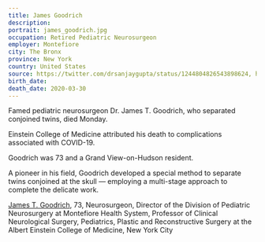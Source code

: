 ```yaml
---
title: James Goodrich
description: 
portrait: james_goodrich.jpg
occupation: Retired Pediatric Neurosurgeon
employer: Montefiore
city: The Bronx
province: New York
country: United States
source: https://twitter.com/drsanjaygupta/status/1244804826543898624, https://www.pennlive.com/coronavirus/2020/03/new-york-pediatric-neurosurgeon-who-separated-conjoined-twins-dies-from-coronavirus-reports.html, https://www.lohud.com/story/news/coronavirus/2020/03/30/coronavirus-claims-famed-neurosurgeon-dr-james-goodrich/5091116002/
birth_date: 
death_date: 2020-03-30
---
```


Famed pediatric neurosurgeon Dr. James T. Goodrich, who separated conjoined twins, died Monday.

Einstein College of Medicine attributed his death to complications associated with COVID-19.

Goodrich was 73 and a Grand View-on-Hudson resident.

A pioneer in his field, Goodrich developed a special method to separate twins conjoined at the skull — employing a multi-stage approach to complete the delicate work.

<a href="https://www.nytimes.com/2020/04/01/obituaries/dr-james-t-goodrich-dead-coronavirus.html">James T. Goodrich</a>, 73, Neurosurgeon, Director of the Division of Pediatric Neurosurgery at Montefiore Health System, Professor of Clinical Neurological Surgery, Pediatrics, Plastic and Reconstructive Surgery at the Albert Einstein College of Medicine, New York City
